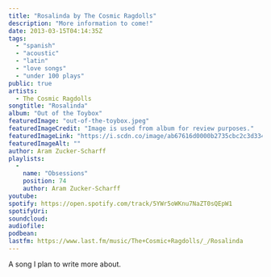 ```yaml
---
title: "Rosalinda by The Cosmic Ragdolls"
description: "More information to come!"
date: 2013-03-15T04:14:35Z
tags:
  - "spanish"
  - "acoustic"
  - "latin"
  - "love songs"
  - "under 100 plays"
public: true
artists:
  - The Cosmic Ragdolls
songtitle: "Rosalinda"
album: "Out of the Toybox"
featuredImage: "out-of-the-toybox.jpeg"
featuredImageCredit: "Image is used from album for review purposes."
featuredImageLink: "https://i.scdn.co/image/ab67616d0000b2735cbc2c3d3344f49db0eac4a6"
featuredImageAlt: ""
author: Aram Zucker-Scharff
playlists:
  -
    name: "Obsessions"
    position: 74
    author: Aram Zucker-Scharff
youtube: 
spotify: https://open.spotify.com/track/5YWr5oWKnu7NaZT0sQEpW1
spotifyUri: 
soundcloud:
audiofile:
podbean:
lastfm: https://www.last.fm/music/The+Cosmic+Ragdolls/_/Rosalinda
---
```


A song I plan to write more about.
		